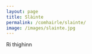 ```yaml
---
layout: page
title: Slàinte
permalink: /comhairle/slainte/
image: /images/slainte.jpg
---
```


Ri thighinn

